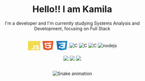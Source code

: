 <div>
  
  <h1 align="center">
    Hello!! I am Kamila
    
  </h1>
  
  <p align="center">
  I'm a developer and I'm currently studying Systems Analysis and Development, focusing on Full Stack
  </p>
  
</div>



<div align="center" valign="top"><br>
  <img align="center" alt="Js" height="30" width="40" src="https://raw.githubusercontent.com/devicons/devicon/master/icons/javascript/javascript-plain.svg">
  <img align="center" alt="HTML" height="30" width="40" src="https://raw.githubusercontent.com/devicons/devicon/master/icons/html5/html5-original.svg">
  <img align="center" alt="CSS" height="30" width="40" src="https://raw.githubusercontent.com/devicons/devicon/master/icons/css3/css3-original.svg">
  <img align="center" alt="C" height="30" width="40" src="https://cdn.jsdelivr.net/gh/devicons/devicon/icons/python/python-original.svg">
  <img align="center" alt="C" height="30" width="40" src="https://cdn.jsdelivr.net/gh/devicons/devicon/icons/c/c-original.svg" >
          
  <img align="center" alt="C" height="30" width="40" src="https://cdn.jsdelivr.net/gh/devicons/devicon/icons/php/php-plain.svg">
  <img align="center" alt="nodejs" height="30" width="40" src="https://cdn.worldvectorlogo.com/logos/nodejs-icon.svg">

     
  
</div><br>

<div align="center">
  <a href="/" target="_blank"><img src="https://img.shields.io/badge/-LinkedIn-%230077B5?style=for-the-badge&logo=linkedin&logoColor=white" target="_blank"></a> 
  <a href="https://instagram.com/ydrill_" target="_blank"><img src="https://img.shields.io/badge/-Instagram-%23E4405F?style=for-the-badge&logo=instagram&logoColor=white" target="_blank"></a>
  <a href="mailto:kamyyumy300@gmail.com"><img src="https://img.shields.io/badge/-Gmail-%23333?style=for-the-badge&logo=gmail&logoColor=white" target="_blank"></a>

   ##
  
</div>

<div align="center">

  ![Snake animation](https://github.com/danielbped/danielbped/blob/output/github-contribution-grid-snake.svg)

</div>

